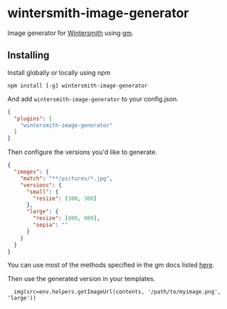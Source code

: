 wintersmith-image-generator
==================

Image generator for [Wintersmith](https://github.com/jnordberg/wintersmith)
using [gm](https://www.npmjs.com/package/gm).

## Installing

Install globally or locally using npm

```
npm install [-g] wintersmith-image-generator
```

And add `wintersmith-image-generator` to your config.json.

```json
{
  "plugins": [
    "wintersmith-image-generator"
  ]
}
```

Then configure the versions you'd like to generate.

```json
{
  "images": {
    "match": "**/pictures/*.jpg",
    "versions": {
      "small": {
        "resize": [300, 300]
      },
      "large": {
        "resize": [800, 800],
        "sepia": ""
      }
    }
  }
}
```

You can use most of the methods specified in the gm docs listed [here](http://aheckmann.github.io/gm/docs.html).

Then use the generated version in your templates.

```jade
  img(src=env.helpers.getImageUrl(contents, '/path/to/myimage.png', 'large'))
````
